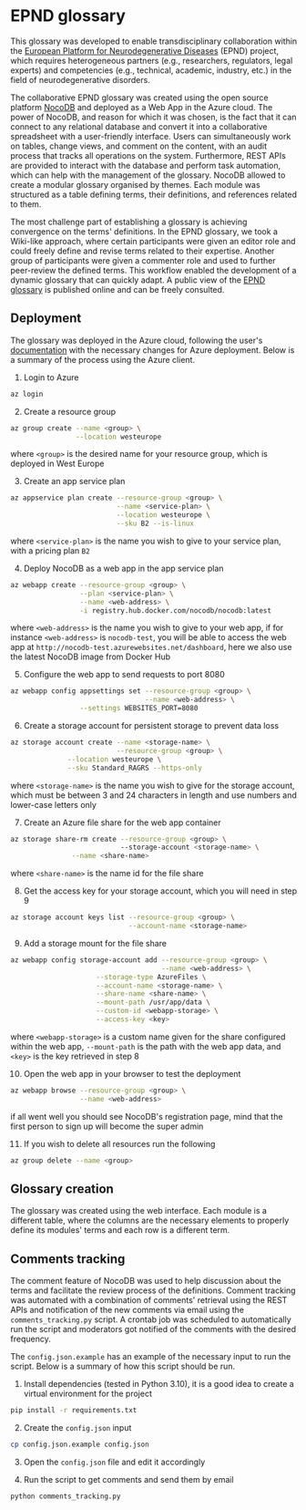 # EPND glossary

This glossary was developed to enable transdisciplinary collaboration 
within the [European Platform for Neurodegenerative Diseases](https://epnd.org)
(EPND) project, which requires heterogeneous partners (e.g., researchers, 
regulators, legal experts) and competencies (e.g., technical, academic,
industry, etc.) in the field of neurodegenerative disorders.

The collaborative EPND glossary was created using the open source platform 
[NocoDB](https://nocodb.com) and deployed as a Web App in the Azure cloud. 
The power of NocoDB, and reason for which it was chosen, is the fact that it 
can connect to any relational database and convert it into a collaborative 
spreadsheet with a user-friendly interface. Users can simultaneously work on 
tables, change views, and comment on the content, with an audit process 
that tracks all operations on the system. Furthermore, REST APIs are 
provided to interact with the database and perform task automation, which 
can help with the management of the glossary. NocoDB allowed to create a 
modular glossary organised by themes. Each module was structured as a table 
defining terms, their definitions, and references related to them.

The most challenge part of establishing a glossary is achieving convergence 
on the terms' definitions. In the EPND glossary, we took a Wiki-like approach, 
where certain participants were given an editor role and could freely define 
and revise terms related to their expertise. Another group of participants 
were given a commenter role and used to further peer-review the defined terms. 
This workflow enabled the development of a dynamic glossary that can quickly 
adapt. A public view of the [EPND glossary](https://epnd-glossary.azurewebsites.net/dashboard/#/base/c061cde8-1afa-45aa-bee8-3a689e9c518c) 
is published online and can be freely consulted.

## Deployment

The glossary was deployed in the Azure cloud, following the user's 
[documentation](https://docs.nocodb.com/getting-started/installation/) with 
the necessary changes for Azure deployment. Below is a summary of the process
using the Azure client.

1. Login to Azure
``` bash
az login
```

2. Create a resource group
``` bash
az group create --name <group> \
                --location westeurope
```
where `<group>` is the desired name for your resource group, which is deployed
in West Europe

3. Create an app service plan
``` bash
az appservice plan create --resource-group <group> \
                          --name <service-plan> \
                          --location westeurope \
                          --sku B2 --is-linux
```
where `<service-plan>` is the name you wish to give to your service plan, with a
pricing plan `B2`

4. Deploy NocoDB as a web app in the app service plan                          
``` bash
az webapp create --resource-group <group> \
                 --plan <service-plan> \
                 --name <web-address> \
                 -i registry.hub.docker.com/nocodb/nocodb:latest
```
where `<web-address>` is the name you wish to give to your web app, if
for instance `<web-address>` is `nocodb-test`, you will be able to access the 
web app at `http://nocodb-test.azurewebsites.net/dashboard`, here we also use 
the latest NocoDB image from Docker Hub

5. Configure the web app to send requests to port 8080
``` bash
az webapp config appsettings set --resource-group <group> \
                                 --name <web-address> \
				 --settings WEBSITES_PORT=8080
```

6. Create a storage account for persistent storage to prevent data loss
``` bash
az storage account create --name <storage-name> \
                          --resource-group <group> \
			  --location westeurope \
			  --sku Standard_RAGRS --https-only
```
where `<storage-name>` is the name you wish to give for the storage account,
which must be between 3 and 24 characters in length and use numbers and 
lower-case letters only

7. Create an Azure file share for the web app container
``` bash
az storage share-rm create --resource-group <group> \ 
                           --storage-account <storage-name> \
			   --name <share-name>
```
where `<share-name>` is the name id for the file share

8. Get the access key for your storage account, which you will need in step 9
``` bash
az storage account keys list --resource-group <group> \
                             --account-name <storage-name>
```

9. Add a storage mount for the file share
``` bash
az webapp config storage-account add --resource-group <group> \
                                     --name <web-address> \
				     --storage-type AzureFiles \
				     --account-name <storage-name> \
				     --share-name <share-name> \
				     --mount-path /usr/app/data \
				     --custom-id <webapp-storage> \
				     --access-key <key>
```
where `<webapp-storage>` is a custom name given for the share configured within
the web app, `--mount-path` is the path with the web app data, and `<key>` is
the key retrieved in step 8

10. Open the web app in your browser to test the deployment
``` bash
az webapp browse --resource-group <group> \
                 --name <web-address>
```	
if all went well you should see NocoDB's registration page, mind that the first
person to sign up will become the super admin

11. If you wish to delete all resources run the following
``` bash
az group delete --name <group>
```

## Glossary creation

The glossary was created using the web interface. Each module is a different 
table, where the columns are the necessary elements to properly define its 
modules' terms and each row is a different term.

## Comments tracking

The comment feature of NocoDB was used to help discussion about the terms and 
facilitate the review process of the definitions. Comment tracking was 
automated with a combination of comments' retrieval using the REST APIs and 
notification of the new comments via email using the `comments_tracking.py` 
script. A crontab job was scheduled to automatically run the script and 
moderators got notified of the comments with the desired frequency.

The `config.json.example` has an example of the necessary input to run the
script. Below is a summary of how this script should be run.

1. Install dependencies (tested in Python 3.10), it is a good idea to create a
   virtual environment for the project
``` bash
pip install -r requirements.txt
```

2. Create the `config.json` input
``` bash
cp config.json.example config.json
```

3. Open the `config.json` file and edit it accordingly

4. Run the script to get comments and send them by email
``` bash
python comments_tracking.py
```

